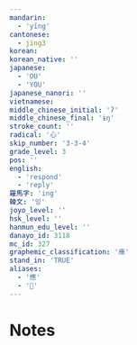 ```yaml
---
mandarin:
  - 'yīng'
cantonese:
  - jing3
korean:
korean_native: ''
japanese:
  - 'OU'
  - 'YOU'
japanese_nanori: ''
vietnamese:
middle_chinese_initial: 'ʔ'
middle_chinese_final: 'ɨŋ'
stroke_count: ''
radical: '心'
skip_number: '3-3-4'
grade_level: 3
pos: ''
english:
  - 'respond'
  - 'reply'
羅馬字: 'ing'
韓文: '잉'
joyo_level: ''
hsk_level: ''
hanmun_edu_level: ''
danayo_id: 3118
mc_id: 327
graphemic_classification: '䧹'
stand_in: 'TRUE'
aliases:
  - '應'
  - '𤻮'
---
```


# Notes
